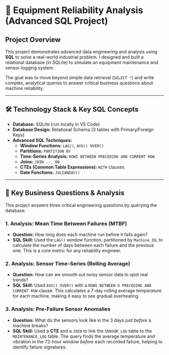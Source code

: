 # 🔧 Equipment Reliability Analysis (Advanced SQL Project)

## Project Overview
This project demonstrates advanced data engineering and analysis using **SQL** to solve a real-world industrial problem. I designed and built a relational database (in SQLite) to simulate an equipment maintenance and sensor-logging system.

The goal was to move beyond simple data retrieval (`SELECT *`) and write complex, analytical queries to answer critical business questions about machine reliability.

***

## 🛠️ Technology Stack & Key SQL Concepts

* **Database:** SQLite (run locally in VS Code)
* **Database Design:** Relational Schema (3 tables with Primary/Foreign Keys)
* **Advanced SQL Techniques:**
    * **Window Functions:** `LAG()`, `AVG() OVER()`
    * **Partitions:** `PARTITION BY`
    * **Time-Series Analysis:** `ROWS BETWEEN PRECEDING AND CURRENT ROW`
    * **Joins:** `JOIN ... ON`
    * **CTEs (Common Table Expressions):** `WITH` clauses
    * **Date Functions:** `JULIANDAY()`

***

## 🚀 Key Business Questions & Analysis

This project answers three critical engineering questions by querying the database.

### 1. Analysis: Mean Time Between Failures (MTBF)
* **Question:** How long does each machine run before it fails again?
* **SQL Skill:** Used the `LAG()` window function, partitioned by `Machine_ID`, to calculate the number of days between each failure and the previous one. This is a core metric for any reliability engineer.

### 2. Analysis: Sensor Time-Series (Rolling Average)
* **Question:** How can we smooth out noisy sensor data to spot real trends?
* **SQL Skill:** Used `AVG() OVER()` with a `ROWS BETWEEN 6 PRECEDING AND CURRENT ROW` clause. This calculates a 7-day rolling average temperature for each machine, making it easy to see gradual overheating.

### 3. Analysis: Pre-Failure Sensor Anomalies
* **Question:** What do the sensors look like in the 3 days *just before* a machine breaks?
* **SQL Skill:** Used a **CTE** and a `JOIN` to link the `SENSOR_LOG` table to the `MAINTENANCE_LOG` table. The query finds the average temperature and vibration in the 72-hour window *before* each recorded failure, helping to identify failure signatures.
